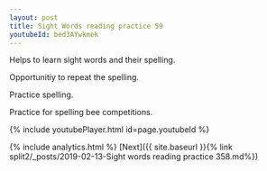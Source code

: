 ```yaml
---
layout: post
title: Sight Words reading practice 59
youtubeId: bed3AYwkmek
---
```

 
 
Helps to learn sight words and their spelling.

Opportunitiy to repeat the spelling. 

Practice spelling. 
 
Practice for spelling bee competitions. 
 
{% include youtubePlayer.html id=page.youtubeId %}
 
 
{% include analytics.html %} 
[Next]({{ site.baseurl }}{% link  split2/_posts/2019-02-13-Sight words reading practice 358.md%})
 
